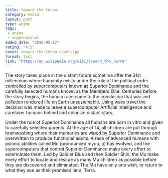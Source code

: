 ```yaml
---
title: toward the terra.
category: media
layout: post
type: anime
tags: 
 - anime
 - supernatural
added_date: "2015-05-12"
rating: "4.5"
cover: toward-the-terra-cover.jpg
format: text
link: "https://en.wikipedia.org/wiki/Toward_the_Terra"
---
```


The story takes place in the distant future sometime after the 31st millennium
where humanity exists under the rule of the political order controlled by
supercomputers known as Superior Dominance and the carefully selected humans
known as the Members Elite. Centuries before the story begins, the human race
came to the conclusion that war and pollution rendered life on Earth
unsustainable. Using warp travel the decision was made to leave a supercomputer
Artificial Intelligence and caretaker humans behind and colonize distant stars.  

Under the rule of Superior Dominance all humans are born in vitro and given to
carefully selected parents. At the age of 14, all children are put through
brainwashing where their memories are wiped by Superior Dominance and
overwritten to produce functional adults. A race of advanced humans with
psionic abilities called Mu (pronounced myuu, μ) has evolved, and the
supercomputers that control Superior Dominance make every effort to exterminate
them. Led by Soldier Blue and then Soldier Shin, the Mu make every effort to
locate and rescue as many Mu children as possible before they are discovered
and eliminated. The Mu have only one wish, to return to what they see as their
promised land, Terra.  
